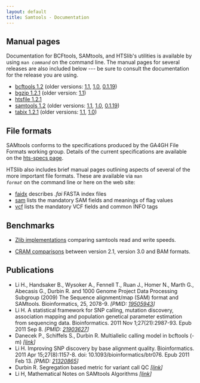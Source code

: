 ```yaml
---
layout: default
title: Samtools - Documentation
---
```

## Manual pages

Documentation for BCFtools, SAMtools, and HTSlib's utilities is available
by using <code>man <em>command</em></code> on the command line.
The manual pages for several releases are also included below --- be sure
to consult the documentation for the release you are using.

* [bcftools 1.2](bcftools.html) (older versions:
      [1.1](bcftools-1.1.html),
      [1.0](bcftools-1.0.html),
      [0.1.19](samtools-0.1.19.html "included in samtools-0.1.19"))
* [bgzip 1.2.1](tabix.html) (older version:
      [1.1](tabix-1.1.html))
* [htsfile 1.2.1](htsfile.html)
* [samtools 1.2](samtools.html) (older versions:
      [1.1](samtools-1.1.html),
      [1.0](samtools-1.0.html),
      [0.1.19](samtools-0.1.19.html))
* [tabix 1.2.1](tabix.html) (older versions:
      [1.1](tabix-1.1.html),
      [1.0](tabix-1.0.html))

## File formats

SAMtools conforms to the specifications produced by the GA4GH File Formats working group. Details of the current specifications are available on the  [hts-specs page](http://samtools.github.io/hts-specs).

HTSlib also includes brief manual pages outlining aspects of several of
the more important file formats.
These are available via <code>man <em>format</em></code> on the command line
or here on the web site:

* [faidx](faidx.html) describes _.fai_ FASTA index files
* [sam](sam.html) lists the mandatory SAM fields and meanings of flag values
* [vcf](vcf.html) lists the mandatory VCF fields and common INFO tags

## Benchmarks

* [Zlib implementations](../benchmarks/zlib.html) comparing samtools read and
  write speeds.

* [CRAM comparisons](../benchmarks/CRAM.html) between version 2.1,
  version 3.0 and BAM formats.

## Publications

* Li H., Handsaker B., Wysoker A., Fennell T., Ruan J., Homer N., Marth G., Abecasis G., Durbin R. and 1000 Genome Project Data Processing Subgroup (2009) The Sequence alignment/map (SAM) format and SAMtools. Bioinformatics, 25, 2078-9. _[PMID: [19505943](http://www.ncbi.nlm.nih.gov/pubmed/19505943)]_
* Li H. A statistical framework for SNP calling, mutation discovery, association mapping and population genetical parameter estimation from sequencing data. Bioinformatics. 2011 Nov 1;27(21):2987-93. Epub 2011 Sep 8. _[PMID: [21903627](http://www.ncbi.nlm.nih.gov/pubmed/21903627)]_
* Danecek P., Schiffels S., Durbin R. Multiallelic calling model in bcftools (-m) _[[link](http://samtools.github.io/bcftools/call-m.pdf)]_
* Li H. Improving SNP discovery by base alignment quality. Bioinformatics. 2011 Apr 15;27(8):1157-8. doi: 10.1093/bioinformatics/btr076. Epub 2011 Feb 13. _[PMID: [21320865](http://www.ncbi.nlm.nih.gov/pubmed/21320865)]_
* Durbin R. Segregation based metric for variant call QC _[[link](http://samtools.github.io/bcftools/rd-SegBias.pdf)]_
* Li H, Mathematical Notes on SAMtools Algorithms _[[link](http://www.broadinstitute.org/gatk/media/docs/Samtools.pdf)]_
